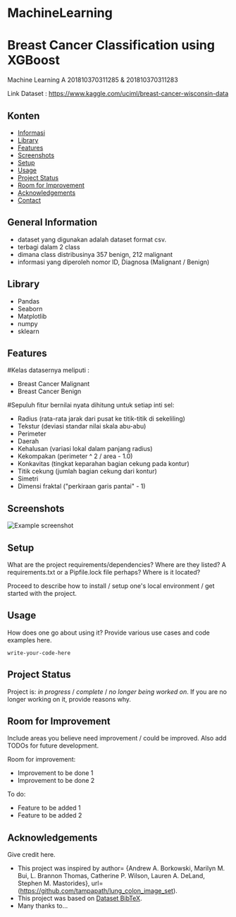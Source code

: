 # MachineLearning
# Breast Cancer Classification using XGBoost

 Machine Learning A 201810370311285 & 201810370311283

Link Dataset : https://www.kaggle.com/uciml/breast-cancer-wisconsin-data


## Konten
* [Informasi](#general-information)
* [Library](#technologies-used)
* [Features](#features)
* [Screenshots](#screenshots)
* [Setup](#setup)
* [Usage](#usage)
* [Project Status](#project-status)
* [Room for Improvement](#room-for-improvement)
* [Acknowledgements](#acknowledgements)
* [Contact](#contact)
<!-- * [License](#license) -->


## General Information
- dataset yang digunakan adalah dataset format csv.
- terbagi dalam 2 class
- dimana class distribusinya 357 benign, 212 malignant
- informasi yang diperoleh nomor ID, Diagnosa (Malignant / Benign)
<!-- You don't have to answer all the questions - just the ones relevant to your project. -->


## Library
- Pandas
- Seaborn
- Matplotlib
- numpy
- sklearn


## Features
#Kelas datasernya meliputi : 
- Breast Cancer Malignant
- Breast Cancer Benign

#Sepuluh fitur bernilai nyata dihitung untuk setiap inti sel:

- Radius (rata-rata jarak dari pusat ke titik-titik di sekeliling)
- Tekstur (deviasi standar nilai skala abu-abu)
- Perimeter
- Daerah
- Kehalusan (variasi lokal dalam panjang radius)
- Kekompakan (perimeter ^ 2 / area - 1.0)
- Konkavitas (tingkat keparahan bagian cekung pada kontur)
- Titik cekung (jumlah bagian cekung dari kontur)
- Simetri
- Dimensi fraktal ("perkiraan garis pantai" - 1)


## Screenshots
![Example screenshot](./img/screenshot.png)
<!-- If you have screenshots you'd like to share, include them here. -->


## Setup
What are the project requirements/dependencies? Where are they listed? A requirements.txt or a Pipfile.lock file perhaps? Where is it located?

Proceed to describe how to install / setup one's local environment / get started with the project.


## Usage
How does one go about using it?
Provide various use cases and code examples here.

`write-your-code-here`


## Project Status
Project is: _in progress_ / _complete_ / _no longer being worked on_. If you are no longer working on it, provide reasons why.


## Room for Improvement
Include areas you believe need improvement / could be improved. Also add TODOs for future development.

Room for improvement:
- Improvement to be done 1
- Improvement to be done 2

To do:
- Feature to be added 1
- Feature to be added 2


## Acknowledgements
Give credit here.
- This project was inspired by author= {Andrew A. Borkowski, Marilyn M. Bui, L. Brannon Thomas, Catherine P. Wilson, Lauren A. DeLand, Stephen M. Mastorides},
url= (https://github.com/tampapath/lung_colon_image_set).
- This project was based on [Dataset BibTeX](https://github.com/tampapath/lung_colon_image_set).
- Many thanks to...





<!-- Optional -->
<!-- ## License -->
<!-- This project is open source and available under the [... License](). -->

<!-- You don't have to include all sections - just the one's relevant to your project -->
